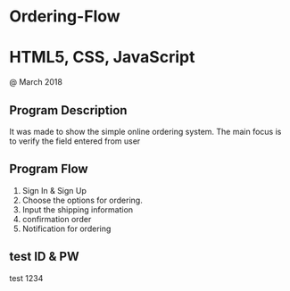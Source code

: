 # Ordering-Flow
# HTML5, CSS, JavaScript

@ March 2018

Program Description
---------------------
It was made to show the simple online ordering system.
The main focus is to verify the field entered from user


Program Flow
---------------------
1. Sign In & Sign Up 
2. Choose the options for ordering. 
3. Input the shipping information
4. confirmation order
5. Notification for ordering


 test ID & PW 
 ---------------
 test
 1234 


